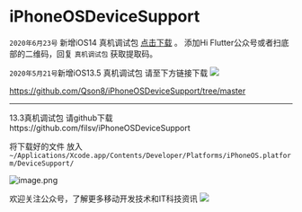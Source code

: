 # iPhoneOSDeviceSupport

`2020年6月23号` 新增iOS14 真机调试包 [点击下载](https://pan.baidu.com/s/1mP_ueFPEBXfczJ5hWbbW8g) 。
添加Hi Flutter公众号或者扫底部的二维码，回复 `真机调试包` 获取提取码。




`2020年5月21号`新增iOS13.5 真机调试包  请至下方链接下载
![](https://upload-images.jianshu.io/upload_images/1931782-7a2b9d883bf201db.png?imageMogr2/auto-orient/strip%7CimageView2/2/w/1240)

https://github.com/Qson8/iPhoneOSDeviceSupport/tree/master

-----------------------------------------------------------------
13.3真机调试包  请github下载https://github.com/filsv/iPhoneOSDeviceSupport


将下载好的文件 放入 ```~/Applications/Xcode.app/Contents/Developer/Platforms/iPhoneOS.platform/DeviceSupport/```

![image.png](https://upload-images.jianshu.io/upload_images/1931782-dd754e2df0df25aa.png?imageMogr2/auto-orient/strip%7CimageView2/2/w/1240)

欢迎关注公众号，了解更多移动开发技术和IT科技资讯
![](https://upload-images.jianshu.io/upload_images/1931782-412ec762efe31085.jpg?imageMogr2/auto-orient/strip%7CimageView2/2/w/1240)

